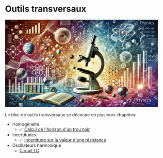 # Outils transversaux

![](images/outils_transversaux.webp)

Le bloc de outils transversaux se découpe en plusieurs chapitres:

* Homogénéité
  * :white_check_mark: [Calcul de l'horizon d'un trou noir](../exercices/outils/horizon_trou_noir.md)
* Incertitudes
  * :white_check_mark: [Incertitude sur la valeur d'une résistance](../exercices/outils/incertitudes_resistance.md)
* Oscillateurs harmonique
  * [Circuit LC](../exercices/outils/oscillateur_harmonique_LC.md)
